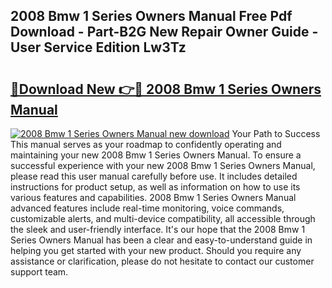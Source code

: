 ## 2008 Bmw 1 Series Owners Manual Free Pdf Download - Part-B2G New Repair Owner Guide - User Service Edition Lw3Tz

# <h2><a href="http://cf15337.oget.top/?id=2008+Bmw+1+Series+Owners+Manual">🔗Download New 👉🔴 2008 Bmw 1 Series Owners Manual</a></h2>

[![2008 Bmw 1 Series Owners Manual new download](https://i.imgur.com/5g1atiW.png)](http://cf15337.oget.top/?id=2008+Bmw+1+Series+Owners+Manual)
Your Path to Success This manual serves as your roadmap to confidently operating and maintaining your new 2008 Bmw 1 Series Owners Manual. To ensure a successful experience with your new 2008 Bmw 1 Series Owners Manual, please read this user manual carefully before use. It includes detailed instructions for product setup, as well as information on how to use its various features and capabilities. 2008 Bmw 1 Series Owners Manual advanced features include real-time monitoring, voice commands, customizable alerts, and multi-device compatibility, all accessible through the sleek and user-friendly interface. It's our hope that the 2008 Bmw 1 Series Owners Manual has been a clear and easy-to-understand guide in helping you get started with your new product. Should you require any assistance or clarification, please do not hesitate to contact our customer support team.
